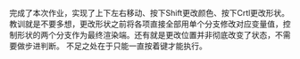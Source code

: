 完成了本次作业，实现了上下左右移动、按下Shift更改颜色、按下Crtl更改形状。
教训就是不要多想，更改形状之前将各项直接全部用单个分支修改对应变量值，控制形状的两个分支作为最终渲染端。还有就是更改位置并非彻底改变了状态，不需要做步进判断。
不足之处在于只能一直按着键才能执行。

